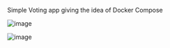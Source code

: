Simple Voting app giving the idea of Docker Compose

![image](https://github.com/Nahin-CDR/DockerCore/assets/45636041/1014af4e-33ca-4572-adc0-e80d69d7b134)

![image](https://github.com/Nahin-CDR/DockerCore/assets/45636041/a9d445ec-5570-4b66-b29e-54d78758c6bb)
